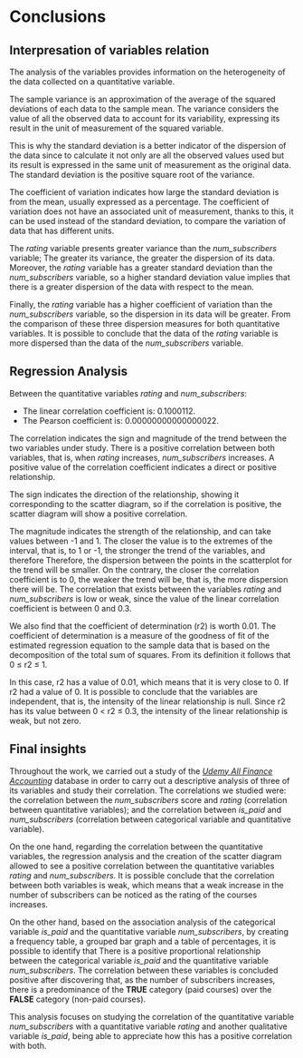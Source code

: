 # Conclusions
## Interpresation of variables relation 
The analysis of the variables provides information on the heterogeneity of the data collected on a quantitative variable.    

The sample variance is an approximation of the average of the squared deviations of each data to the sample mean. The variance considers the value of all the observed data to account for its variability, expressing its result in the unit of measurement of the squared variable.    

This is why the standard deviation is a better indicator of the dispersion of the data since to calculate it not only are all the observed values ​​used but its result is expressed in the same unit of measurement as the original data. The standard deviation is the positive square root of the variance.    

The coefficient of variation indicates how large the standard deviation is from the mean, usually expressed as a percentage. The coefficient of variation does not have an associated unit of measurement, thanks to this, it can be used instead of the standard deviation, to compare the variation of data that has different units.   

The *rating* variable presents greater variance than the *num_subscribers* variable; The greater its variance, the greater the dispersion of its data. Moreover, the *rating* variable has a greater standard deviation than the *num_subscribers* variable, so a higher standard deviation value implies that there is a greater dispersion of the data with respect to the mean.     

Finally, the *rating* variable has a higher coefficient of variation than the *num_subscribers* variable, so the dispersion in its data will be greater. From the comparison of these three dispersion measures for both quantitative variables. It is possible to conclude that the data of the *rating* variable is more dispersed than the data of the *num_subscribers* variable.

## Regression Analysis
Between the quantitative variables *rating* and *num_subscribers*:

*   The linear correlation coefficient is: 0.1000112.   
*   The Pearson coefficient is: 0.00000000000000022.    

The correlation indicates the sign and magnitude of the trend between the two variables under study. There is a positive correlation between both variables, that is, when *rating* increases, *num_subscribers* increases. A positive value of the correlation coefficient indicates a direct or positive relationship.    

The sign indicates the direction of the relationship, showing it corresponding to the scatter diagram, so if the correlation is positive, the scatter diagram will show a positive correlation.   

The magnitude indicates the strength of the relationship, and can take values ​​between -1 and 1. The closer the value is to the extremes of the interval, that is, to 1 or -1, the stronger the trend of the variables, and therefore Therefore, the dispersion between the points in the scatterplot for the trend will be smaller. On the contrary, the closer the correlation coefficient is to 0, the weaker the trend will be, that is, the more dispersion there will be. The correlation that exists between the variables *rating* and *num_subscribers* is low or weak, since the value of the linear correlation coefficient is between 0 and 0.3.   

We also find that the coefficient of determination (r2) is worth 0.01. The coefficient of determination is a measure of the goodness of fit of the estimated regression equation to the sample data that is based on the decomposition of the total sum of squares. From its definition it follows that 0 ≤ r2 ≤ 1.   

In this case, r2 has a value of 0.01, which means that it is very close to 0. If r2 had a value of 0. It is possible to conclude that the variables are independent, that is, the intensity of the linear relationship is null. Since r2 has its value between 0 < r2 ≤ 0.3, the intensity of the linear relationship is weak, but not zero.

## Final insights

Throughout the work, we carried out a study of the [*Udemy All Finance Accounting*](https://www.kaggle.com/datasets/jilkothari/finance-accounting-courses-udemy-13k-course) database in order to carry out a descriptive analysis of three of its variables and study their correlation. The correlations we studied were: the correlation between the *num_subscribers* score and *rating* (correlation between quantitative variables); and the correlation between *is_paid* and *num_subscribers* (correlation between categorical variable and quantitative variable).    

On the one hand, regarding the correlation between the quantitative variables, the regression analysis and the creation of the scatter diagram allowed to see a positive correlation between the quantitative variables *rating* and *num_subscribers*. It is possible conclude that the correlation between both variables is weak, which means that a weak increase in the number of subscribers can be noticed as the rating of the courses increases.     

On the other hand, based on the association analysis of the categorical variable *is_paid* and the quantitative variable *num_subscribers*, by creating a frequency table, a grouped bar graph and a table of percentages, it is possible to identify that There is a positive proportional relationship between the categorical variable *is_paid* and the quantitative variable *num_subscribers*. The correlation between these variables is concluded positive after discovering that, as the number of subscribers increases, there is a predominance of the **TRUE** category (paid courses) over the **FALSE** category (non-paid courses).   

This analysis focuses on studying the correlation of the quantitative variable *num_subscribers* with a quantitative variable *rating* and another qualitative variable *is_paid*, being able to appreciate how this has a positive correlation with both.